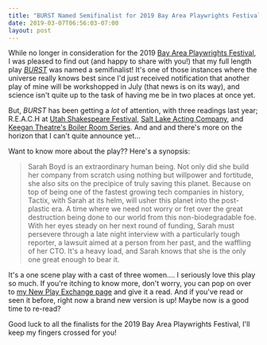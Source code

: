 ```yaml
---
title: "BURST Named Semifinalist for 2019 Bay Area Playwrights Festival"
date: 2019-03-07T06:56:03-07:00
layout: post
---
```


While no longer in consideration for the 2019 [Bay Area Playwrights Festival](https://playwrightsfoundation.org/our-programs/bay-area-playwrights-festival/bapf/), I was pleased to find out (and happy to share with you!) that my full length play [*BURST*](https://newplayexchange.org/plays/138560/burst) was named a semifinalist! It's one of those instances where the universe really knows best since I'd just received notification that another play of mine will be workshopped in July (that news is on its way), and science isn't quite up to the task of having me be in two places at once yet.

But, *BURST* has been getting a *lot* of attention, with three readings last year; R.E.A.C.H at [Utah Shakespeare Festival](https://www.bard.org/), [Salt Lake Acting Company](https://www.saltlakeactingcompany.org/new-play-development/new-play-sounding-series/item/1406-burst-by-rachel-bublitz), and [Keegan Theatre's Boiler Room Series](https://keegantheatre.com/about/boiler-room-series/#1542130284179-87cb9332-5f10). And and and there's more on the horizon that I can't quite announce yet...

Want to know more about the play?? Here's a synopsis:

>Sarah Boyd is an extraordinary human being. Not only did she build her company from scratch using nothing but willpower and fortitude, she also sits on the precipice of truly saving this planet. Because on top of being one of the fastest growing tech companies in history, Tactix, with Sarah at its helm, will usher this planet into the post-plastic era. A time where we need not worry or fret over the great destruction being done to our world from this non-biodegradable foe. With her eyes steady on her next round of funding, Sarah must persevere through a late night interview with a particularly tough reporter, a lawsuit aimed at a person from her past, and the waffling of her CTO. It's a heavy load, and Sarah knows that she is the only one great enough to bear it.

It's a one scene play with a cast of three women.... I seriously love this play so much. If you're itching to know more, don't worry, you can pop on over to [my New Play Exchange page](https://newplayexchange.org/users/275/rachel-bublitz) and give it a read. And if you've read or seen it before, right now a brand new version is up! Maybe now is a good time to re-read?

Good luck to all the finalists for the 2019 Bay Area Playwrights Festival, I'll keep my fingers crossed for you!
